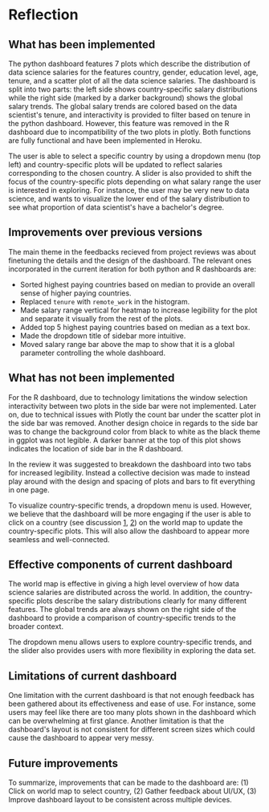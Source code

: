 # Reflection

## What has been implemented

The python dashboard features 7 plots which describe the distribution of data science salaries for the features country, gender, education level, age, tenure, and a scatter plot of all the data science salaries. The dashboard is split into two parts: the left side shows country-specific salary distributions while the right side (marked by a darker background) shows the global salary trends. The global salary trends are colored based on the data scientist's tenure, and interactivity is provided to filter based on tenure in the python dashboard. However, this feature was removed in the R dashboard due to incompatibility of the two plots in plotly. Both functions are fully functional and have been implemented in Heroku.

The user is able to select a specific country by using a dropdown menu (top left) and country-specific plots will be updated to reflect salaries corresponding to the chosen country. A slider is also provided to shift the focus of the country-specific plots depending on what salary range the user is interested in exploring. For instance, the user may be very new to data science, and wants to visualize the lower end of the salary distribution to see what proportion of data scientist's have a bachelor's degree.

## Improvements over previous versions

The main theme in the feedbacks recieved from project reviews was about finetuning the details and the design of the dashboard. The relevant ones incorporated in the current iteration for both python and R dashboards are:  

- Sorted highest paying countries based on median to provide an overall sense of higher paying countries.  
- Replaced `tenure` with `remote_work` in the histogram.
- Made salary range vertical for heatmap to increase legibility for the plot and separate it visually from the rest of the plots.  
- Added top 5 highest paying countries based on median as a text box.
- Made the dropdown title of sidebar more intuitive.  
- Moved salary range bar above the map to show that it is a global parameter controlling the whole dashboard.

## What has not been implemented

For the R dashboard, due to technology limitations the window selection interactivity between two plots in the side bar were not implemented. Later on, due to technical issues with Plotly the count bar under the scatter plot in the side bar was removed. Another design choice in regards to the side bar was to change the background color from black to white as the black theme in ggplot was not legible. A darker banner at the top of this plot shows indicates the location of side bar in the R dashboard.

In the review it was suggested to breakdown the dashboard into two tabs for increased legibility. Instead a collective decision was made to instead play around with the design and spacing of plots and bars to fit everything in one page.

To visualize country-specific trends, a dropdown menu is used. However, we believe that the dashboard will be more engaging if the user is able to click on a country (see discussion [1](https://github.com/UBC-MDS/datasci_salaries_py/issues/29), [2](https://github.com/UBC-MDS/datasci_salaries_py/pull/30)) on the world map to update the country-specific plots. This will also allow the dashboard to appear more seamless and well-connected.

## Effective components of current dashboard

The world map is effective in giving a high level overview of how data science salaries are distributed across the world. In addition, the country-specific plots describe the salary distributions clearly for many different features. The global trends are always shown on the right side of the dashboard to provide a comparison of country-specific trends to the broader context.

The dropdown menu allows users to explore country-specific trends, and the slider also provides users with more flexibility in exploring the data set.

## Limitations of current dashboard

One limitation with the current dashboard is that not enough feedback has been gathered about its effectiveness and ease of use. For instance, some users may feel like there are too many plots shown in the dashboard which can be overwhelming at first glance. Another limitation is that the dashboard's layout is not consistent for different screen sizes which could cause the dashboard to appear very messy.

## Future improvements

To summarize, improvements that can be made to the dashboard are: (1) Click on world map to select country, (2) Gather feedback about UI/UX, (3) Improve dashboard layout to be consistent across multiple devices.
